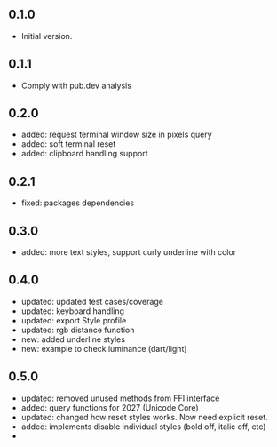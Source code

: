 ## 0.1.0

- Initial version.

## 0.1.1

- Comply with pub.dev analysis

## 0.2.0

- added: request terminal window size in pixels query
- added: soft terminal reset
- added: clipboard handling support

## 0.2.1

- fixed: packages dependencies

## 0.3.0

- added: more text styles, support curly underline with color

## 0.4.0

- updated: updated test cases/coverage
- updated: keyboard handling
- updated: export Style profile
- updated: rgb distance function
- new: added underline styles
- new: example to check luminance (dart/light)

## 0.5.0

- updated: removed unused methods from FFI interface
- added: query functions for 2027 (Unicode Core)
- updated: changed how reset styles works. Now need explicit reset.
- added: implements disable individual styles (bold off, italic off, etc)
- 
